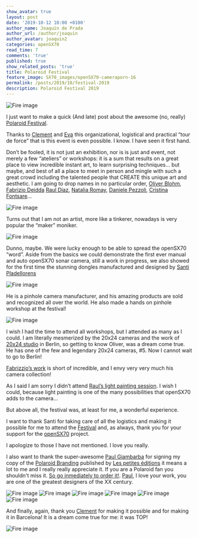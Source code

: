 ```yaml
---
show_avatar: true
layout: post
date: '2019-10-12 10:00 +0100'
author_name: Joaquín de Prada
author_url: /author/joaquin
author_avatar: joaquin2
categories: openSX70
read_time: 7
comments: 'true'
published: true
show_related_posts: 'true'
title: Polaroid Festival
feature_image: SX70_images/openSX70-cameraporn-16
permalink: /posts/2019/10/festival-2019
description: Polaroid Festival 2019
---
```

![Fire image]({{site.url}}/{{site.baseurl}}img/2019/10/2019-10-12-Polaroid-festival-10.jpg)

I just want to make a quick (And late) post about the awesome (no, really) [Polaroid Festival](https://polaroidfestival.com/polaroid-festival).

Thanks to [Clement](https://clementgrosjean.fr/) and [Eva](https://www.instagram.com/la.duermevela/) this organizational, logistical and practical “tour de force” that is this event is even possible. I know. I have seen it first hand.

Don’t be fooled, it is not just an exhibition, nor is is just and event, not merely a few “ateliers” or workshops: it is a sum that results on a great place to view incredible instant art, to learn surprising techniques... but maybe, and best of all a place to meet in person and mingle with such a great crowd including the talented people that CREATE this unique art and aesthetic.
I am going to drop names in no particular order, [Oliver Blohm](https://oliverblohm.com/about), [Fabrizio Deidda](https://fabriziodeidda.weebly.com/) [Raul Diaz](https://www.facebook.com/POLAROIDFESTIVAL/videos/vb.802758189818831/446975152827669/?type=2&theater), [Natalia Romay](http://www.nataliaromay.com/), [Daniele Pezzoli](http://www.polaroidartitaly.eu/), [Cristina Fontsare](https://www.cristinafontsare.com/)...

![Fire image]({{site.url}}/{{site.baseurl}}img/2019/10/2019-10-12-Polaroid-festival-11.jpg)

Turns out that I am not an artist, more like a tinkerer, nowadays is very popular the “maker” moniker. 

![Fire image]({{site.url}}/{{site.baseurl}}img/2019/10/2019-10-12-Polaroid-festival-05.jpg)

Dunno, maybe. We were lucky enough to be able to spread the openSX70 “word”. Aside from the basics we could demonstrate the first ever manual and auto openSX70 sonar camera, still a work in progress, we also showed for the first time the stunning dongles manufactured and designed by [Santi Pladellorens](https://analogueworks.wixsite.com/analogueworks)

![Fire image]({{site.url}}/{{site.baseurl}}img/2019/10/2019-10-12-Polaroid-festival-08.jpg)

He is a pinhole camera manufacturer, and his amazing products are sold and recognized all over the world. He also made a hands on pinhole workshop at the festival!

![Fire image]({{site.url}}/{{site.baseurl}}img/2019/10/2019-10-12-Polaroid-festival-12.jpg)

I wish I had the time to attend all workshops, but I attended as many as I could. 
I am literally mesmerized by the 20x24 cameras and the work of [20x24 studio](https://20x24-studio-berlin.com/start-eng) in Berlin, so getting to know Oliver, was a dream come true. He has one of the few and legendary 20x24 cameras, #5. Now I cannot wait to go to Berlin!

[Fabrizzio’s work](https://www.facebook.com/pg/fabriziodeidda6/about/?ref=page_internal) is short of incredible, and I envy very very much his camera collection!

As I said I am sorry I didn’t attend [Raul’s light painting session](https://www.facebook.com/POLAROIDFESTIVAL/videos/vb.802758189818831/446975152827669/?type=2&theater). I wish I could, because light painting is one of the many possibilities that openSX70 adds to the camera...

But above all, the festival was, at least for me, a wonderful experience.

I want to thank Santi for taking care of all the logistics and making it possible for me to attend the [Festival](https://m.facebook.com/POLAROIDFESTIVAL/) and, as always, thank you for your support for the [openSX70](https://opensx70.com/) project.

I apologize to those I have not mentioned. I love you really.

I also want to thank the super-awesome [Paul Giambarba](https://giam.typepad.com/) for signing my copy of the [Polaroid Branding](https://www.supashop.fr/petites-editions/produit.php?p=24) published by [Les petites éditions](https://www.supashop.fr/petites-editions/) it means  a lot to me and I really really appreciate it. If you are a Polaroid fan you shouldn't miss it. [So go inmediately to order it!](https://www.supashop.fr/petites-editions/produit.php?p=24). [Paul](https://en.wikipedia.org/wiki/Paul_Giambarba), I love your work, you are one of the greatest designers of the XX century.

![Fire image]({{site.url}}/{{site.baseurl}}img/2019/10/2019-10-12-Polaroid-festival-07.jpg)
![Fire image]({{site.url}}/{{site.baseurl}}img/2019/10/2019-10-12-Polaroid-festival-06.jpg)
![Fire image]({{site.url}}/{{site.baseurl}}img/2019/10/2019-10-12-Polaroid-festival-04.jpg)
![Fire image]({{site.url}}/{{site.baseurl}}img/2019/10/2019-10-12-Polaroid-festival-03.jpg)
![Fire image]({{site.url}}/{{site.baseurl}}img/2019/10/2019-10-12-Polaroid-festival-02.jpg)
![Fire image]({{site.url}}/{{site.baseurl}}img/2019/10/2019-10-12-Polaroid-festival-01.jpg)

And finally, again, thank you [Clement](https://clementgrosjean.fr/) for making it possible and for making it in Barcelona! It is a dream come true for me: it was TOP!

![Fire image]({{site.url}}/{{site.baseurl}}img/2019/10/2019-10-12-Polaroid-festival-09.jpg)




